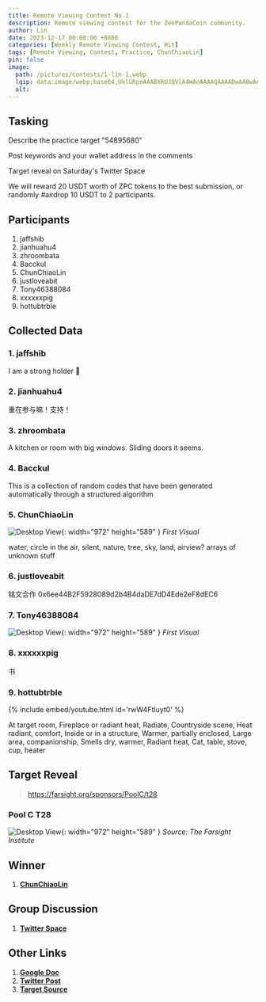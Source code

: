 ```yaml
---
title: Remote Viewing Contest No.1
description: Remote viewing contest for the ZenPandaCoin community.
author: Lin
date: 2023-12-17 00:00:00 +0800
categories: [Weekly Remote Viewing Contest, Hit]
tags: [Remote Viewing, Contest, Practice, ChunChiaoLin]
pin: false
image:
  path: /pictures/contests/1-lin-1.webp
  lqip: data:image/webp;base64,UklGRpoAAABXRUJQVlA4WAoAAAAQAAAADwAABwAAQUxQSDIAAAARL0AmbZurmr57yyIiqE8oiG0bejIYEQTgqiDA9vqnsUSI6H+oAERp2HZ65qP/VIAWAFZQOCBCAAAA8AEAnQEqEAAIAAVAfCWkAALp8sF8rgRgAP7o9FDvMCkMde9PK7euH5M1m6VWoDXf2FkP3BqV0ZYbO6NA/VFIAAAA
  alt:
---
```


## Tasking

Describe the practice target "54895680"

Post keywords and your wallet address in the comments

Target reveal on Saturday's Twitter Space

We will reward 20 USDT worth of ZPC tokens to the best submission, or randomly #airdrop 10 USDT to 2 participants.

## Participants

1. jaffshib
2. jianhuahu4
3. zhroombata
4. Bacckul
5. ChunChiaoLin
6. justloveabit
7. Tony46388084
8. xxxxxxpig
9. hottubtrble


## Collected Data

### 1. jaffshib
I am a strong holder 🙌

### 2. jianhuahu4
重在参与嘛！支持！

### 3. zhroombata
A kitchen or room with big windows. Sliding doors it seems.

### 4. Bacckul
This is a collection of random codes that have been generated automatically through a structured algorithm

### 5. ChunChiaoLin
![Desktop View](/pictures/contests/1-lin-1.webp){: width="972" height="589" }
_First Visual_

water, circle in the air, silent, nature, tree, sky, land, airview? arrays of unknown stuff

### 6. justloveabit
铭文合作 0x6ee44B2F5928089d2b4B4daDE7dD4Ede2eF8dEC6

### 7. Tony46388084
![Desktop View](/pictures/contests/1-leo-1.webp){: width="972" height="589" }
_First Visual_

### 8. xxxxxxpig
书

### 9. hottubtrble
{% include embed/youtube.html id='rwW4Ftluyt0' %}

At target room, Fireplace or radiant heat, Radiate, Countryside scene, Heat radiant, comfort, Inside or in a structure, Warmer, partially enclosed, Large area, companionship, Smells dry, warmer, Radiant heat, Cat, table, stove, cup, heater


## Target Reveal
> https://farsight.org/sponsors/PoolC/t28

### Pool C T28

![Desktop View](/pictures/contests/1-target-1.webp){: width="972" height="589" }
_Source: The Farsight Institute_


## Winner
1. [**ChunChiaoLin**][Winner]


## Group Discussion

1. [**Twitter Space**][Twitter Space]


## Other Links

1. [**Google Doc**][Google Doc]
2. [**Twitter Post**][Twitter Post]
3. [**Target Source**][Target Source]

[Google Doc]: https://docs.google.com/document/d/1xiOgtZZ5PQJR1bs6WKBx0Byy_pXPJFgqpYyaBFZ_2uI/edit
[Twitter Post]: https://x.com/ZenPandaCoin/status/1736209775820759225
[Twitter Space]: https://x.com/ZenPandaCoin/status/1738035864373268780
[Target Source]: https://farsight.org/sponsors/PoolC/jumbledpoollistC
[Winner]: https://x.com/ChunChiaoLin